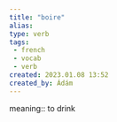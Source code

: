 ```yaml
---
title: "boire"
alias: 
type: verb
tags:
 - french
 - vocab
 - verb
created: 2023.01.08 13:52
created_by: Ádám
---
```

meaning:: to drink